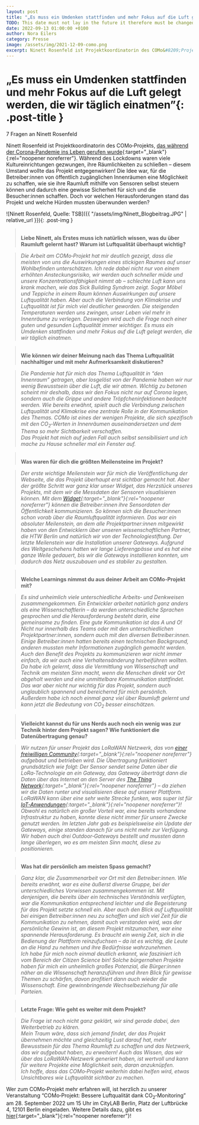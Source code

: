 ```yaml
---
layout: post
title: "„Es muss ein Umdenken stattfinden und mehr Fokus auf die Luft gelegt werden, die wir täglich einatmen“"
TODO: This date must not lay in the future it therefore must be changed on the day the post is published 2021 -> 2022
date: 2022-09-13 01:00:00 +0100
author: Nora Eilers
category: Presse
image: /assets/img/2021-12-09-como.png
excerpt: Ninett Rosenfeld ist Projektkoordinatorin des COMo&#8209;Projekts, das während der Corona&#8209;Pandemie ins Leben gerufen wurde. Während des Lockdowns waren viele Kultureinrichtungen gezwungen, ihre Räumlichkeiten zu schließen – diesem Umstand wollte das Projekt entgegenwirken! 
---
```


# **„Es muss ein Umdenken stattfinden und mehr Fokus auf die Luft gelegt werden, die wir täglich einatmen”**{: .post-title }

7 Fragen an Ninett Rosenfeld

Ninett Rosenfeld ist Projektkoordinatorin des COMo&#8209;Projekts, [das während der Corona&#8209;Pandemie ins Leben gerufen wurde](https://como-berlin.de/presse/2022/09/06/uli.html){:target="\_blank"}{:rel="noopener noreferrer"}. Während des Lockdowns waren viele Kultureinrichtungen gezwungen, ihre Räumlichkeiten zu schließen – diesem Umstand wollte das Projekt entgegenwirken! Die Idee war, für die Betreiber:innen von öffentlich zugänglichen Innenräumen eine Möglichkeit zu schaffen, wie sie ihre Raumluft mithilfe von Sensoren selbst steuern können und dadurch eine gewisse Sicherheit für sich und die Besucher:innen schaffen. Doch vor welchen Herausforderungen stand das Projekt und welche Hürden mussten überwunden werden?


![Ninett Rosenfeld, Quelle: TSB]({{ "/assets/img/Ninett_Blogbeitrag.JPG" | relative_url }}){: .post-img }


> <br/>**Liebe Ninett, als Erstes muss ich natürlich wissen, was du über Raumluft gelernt hast? Warum ist Luftqualität überhaupt wichtig?**

>*Die Arbeit am COMo&#8209;Projekt hat mir deutlich gezeigt, dass die meisten von uns die Auswirkungen eines stickigen Raumes auf unser Wohlbefinden unterschätzen. Ich rede dabei nicht nur von einem erhöhten Ansteckungsrisiko, wir werden auch schneller müde und unsere Konzentrationsfähigkeit nimmt ab – schlechte Luft kann uns krank machen, wie das Sick Building Syndrom zeigt. Sogar Möbel und Teppiche in einem Raum können Auswirkungen auf unsere Luftqualität haben. Aber auch die Verbindung von Klimakrise und Luftqualität ist für mich viel deutlicher geworden. Die steigenden Temperaturen werden uns zwingen, unser Leben viel mehr in Innenräume zu verlegen. Deswegen wird auch die Frage nach einer guten und gesunden Luftqualität immer wichtiger. Es muss ein Umdenken stattfinden und mehr Fokus auf die Luft gelegt werden, die wir täglich einatmen.*


> <br/>**Wie können wir deiner Meinung nach das Thema Luftqualität nachhaltiger und mit mehr Aufmerksamkeit diskutieren?**

> *Die Pandemie hat für mich das Thema Luftqualität in “den Innenraum” getragen, aber losgelöst von der Pandemie haben wir nur wenig Bewusstsein über die Luft, die wir atmen. Wichtig zu betonen scheint mir deshalb, dass wir den Fokus nicht nur auf Corona legen, sondern auch die Grippe und andere Tröpfcheninfektionen bedacht werden. Wie bereits erwähnt, spielt auch die Verbindung zwischen Luftqualität und Klimakrise eine zentrale Rolle in der Kommunikation des Themas. COMo ist eines der wenigen Projekte, die sich spezifisch mit den CO<sub>2</sub>&#8209;Werten in Innenräumen auseinandersetzen und dem Thema so mehr Sichtbarkeit verschaffen. <br/>
Das Projekt hat mich auf jeden Fall auch selbst sensibilisiert und ich mache zu Hause schneller mal ein Fenster auf.*


> <br/>**Was waren für dich die größten Meilensteine im Projekt?**

> *Der erste wichtige Meilenstein war für mich die Veröffentlichung der Webseite, die das Projekt überhaupt erst sichtbar gemacht hat. Aber der größte Schritt war ganz klar unser Widget, das Herzstück unseres Projekts, mit dem wir die Messdaten der Sensoren visualisieren können. Mit dem [Widget](https://como-berlin.de/presse/2022/05/30/como.html){:target="\_blank"}{:rel="noopener noreferrer"} können die Betreiber:innen ihre Sensordaten der Öffentlichkeit kommunizieren. So können sich die Besucher:innen schon vorab über die Raumluftqualität informieren. Das war ein absoluter Meilenstein, an dem alle Projektpartner:innen mitgewirkt haben von den Entwicklern über unseren wissenschaftlichen Partner, die HTW Berlin und natürlich wir von der Technologiestiftung. Der letzte Meilenstein war die Installation unserer Gateways. Aufgrund des Weltgeschehens hatten wir lange Lieferengpässe und es hat eine ganze Weile gedauert, bis wir die Gateways installieren konnten, um dadurch das Netz auszubauen und es stabiler zu gestalten.* 



> <br/>**Welche Learnings nimmst du aus deiner Arbeit am COMo&#8209;Projekt mit?**

> *Es sind unheimlich viele unterschiedliche Arbeits&#8209; und Denkweisen zusammengekommen. Ein Entwickler arbeitet natürlich ganz anders als eine Wissenschaftlerin – da werden unterschiedliche Sprachen gesprochen und die Herausforderung besteht darin, eine gemeinsame zu finden. Eine gute Kommunikation ist das A und O! Nicht nur innerhalb des Teams oder mit den unterschiedlichen Projektpartner:innen, sondern auch mit den diversen Betreiber:innen. Einige Betreiber:innen hatten bereits einen technischen Background, anderen mussten mehr Informationen zugänglich gemacht werden. Auch den Benefit des Projekts zu kommunizieren war nicht immer einfach, da wir auch eine Verhaltensänderung herbeiführen wollten. Da habe ich gelernt, dass die Vermittlung von Wissenschaft und Technik am meisten Sinn macht, wenn die Menschen direkt vor Ort abgeholt werden und eine unmittelbare Kommunikation stattfindet. Das war aber nicht nur wichtig für das Projekt, sondern auch unglaublich spannend und bereichernd für mich persönlich. <br/>
Außerdem  habe ich noch einmal ganz viel über Raumluft gelernt und kann jetzt die Bedeutung von CO<sub>2</sub> besser einschätzen.* 


> <br/>**Vielleicht kannst du für uns Nerds auch noch ein wenig was zur Technik hinter dem Projekt sagen? Wie funktioniert die Datenübertragung genau?**

> *Wir nutzen für unser Projekt das LoRaWAN Netzwerk, das von [einer freiwilligen Community](https://www.thethingsnetwork.org/community/berlin/){:target="\_blank"}{:rel="noopener noreferrer"} aufgebaut und betrieben wird. Die Übertragung funktioniert grundsätzlich wie folgt: Der Sensor sendet seine Daten über die LoRa&#8209;Technologie an ein Gateway, das Gateway überträgt dann die Daten über das Internet an den Server des [The Thing Network](https://www.thethingsnetwork.org/){:target="\_blank"}{:rel="noopener noreferrer"} –  da ziehen wir die Daten runter und visualisieren diese auf unserer Plattform. LoRaWAN kann über eine sehr weite Strecke funken, was super ist für [IoT&#8209;Anwendungen](https://stadtpuls.com/){:target="\_blank"}{:rel="noopener noreferrer"}!<br/>
Obwohl es natürlich ein großer Vorteil war, eine bereits vorhandene Infrastruktur zu haben, konnte diese nicht immer für unsere Zwecke genutzt werden. Im letzten Jahr gab es beispielsweise ein Update der Gateways, einige standen danach für uns nicht mehr zur Verfügung. Wir haben auch drei Outdoor&#8209;Gateways bestellt und mussten dann lange überlegen, wo es am meisten Sinn macht, diese zu positionieren.*

> <br/> **Was hat dir persönlich am meisten Spass gemacht?**

> *Ganz klar, die Zusammenarbeit vor Ort mit den Betreiber:innen. Wie bereits erwähnt, war es eine äußerst diverse Gruppe, bei der unterschiedliches Vorwissen zusammengekommen ist. Mit denjenigen, die bereits über ein technisches Verständnis verfügten, war die Kommunikation entsprechend leichter und die Begeisterung für das Projekt setzte schnell ein. Aber auch den Blick auf Luftqualität bei einigen Betreiber:innen neu zu schaffen und sich viel Zeit für die Kommunikation zu nehmen, damit auch verstanden wird, was der persönliche Gewinn ist, an diesem Projekt mitzumachen, war eine spannende Herausforderung. Es braucht ein wenig Zeit, sich in die Bedienung der Plattform reinzufuchsen – da ist es wichtig, die Leute an die Hand zu nehmen und ihre Bedürfnisse wahrzunehmen.<br/>
Ich habe für mich noch einmal deutlich erkannt, wie fasziniert ich vom Bereich der Citizen Science bin! Solche bürgernahen Projekte haben für mich ein unheimlich großes Potenzial, die Bürger:innen näher an die Wissenschaft heranzuführen und ihren Blick für gewisse Themen zu schärfen, davon profitiert dann auch wieder die Wissenschaft. Eine gewinnbringende Wechselbeziehung für alle Parteien.*

> <br/> **Letzte Frage: Wie geht es weiter mit dem Projekt?**

> *Die Frage ist noch nicht ganz geklärt, wir sind gerade dabei, den Weiterbetrieb zu klären. <br/>
Mein Traum wäre, dass sich jemand findet, der das Projekt übernehmen möchte und gleichzeitig Lust darauf hat, mehr Bewusstsein für das Thema Raumluft zu schaffen und das Netzwerk, das wir aufgebaut haben, zu erweitern! Auch das Wissen, das wir über das LoRaWAN&#8209;Netzwerk generiert haben, ist wertvoll und kann für weitere Projekte eine Möglichkeit sein, daran anzuknüpfen. <br/>
Ich hoffe, dass das COMo&#8209;Projekt weiterhin dabei helfen wird, etwas Unsichtbares wie Luftqualität sichtbar zu machen.*

Wer zum COMo&#8209;Projekt mehr erfahren will, ist herzlich zu unserer Veranstaltung “COMo&#8209;Projekt: Bessere Luftqualität dank CO<sub>2</sub>&#8209;Monitoring” am 28. September 2022 um 15 Uhr im CityLAB Berlin, Platz der Luftbrücke 4, 12101 Berlin eingeladen. Weitere Details dazu, gibt es [hier](https://www.technologiestiftung-berlin.de/veranstaltungen/como-projekt-bessere-luftqualitaet-dank-co2-monitoring){:target="\_blank"}{:rel="noopener noreferrer"}!

